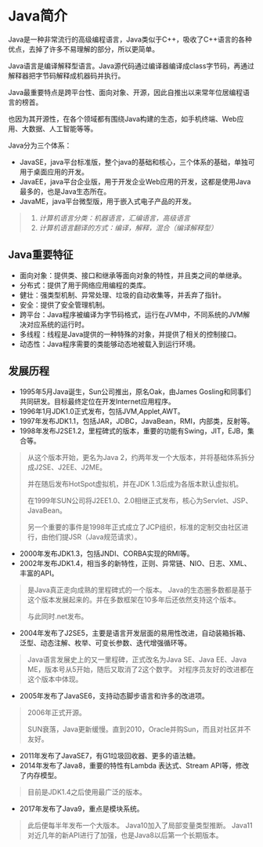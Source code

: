 # Java简介
Java是一种非常流行的高级编程语言，Java类似于C++，吸收了C++语言的各种优点，去掉了许多不易理解的部分，所以更简单。

Java语言是编译解释型语言。Java源代码通过编译器编译成class字节码，再通过解释器把字节码解释成机器码并执行。

Java最重要特点是跨平台性、面向对象、开源，因此自推出以来常年位居编程语言的榜首。

也因为其开源性，在各个领域都有围绕Java构建的生态，如手机终端、Web应用、大数据、人工智能等等。

Java分为三个体系：
* JavaSE，java平台标准版，整个java的基础和核心，三个体系的基础，单独可用于桌面应用的开发。
* JavaEE，java平台企业版，用于开发企业Web应用的开发，这都是使用Java最多的，也是Java生态所在。
* JavaME，java平台微型版，用于嵌入式电子产品的开发。

> 1. *计算机语言分类：机器语言，汇编语言，高级语言*
> 2. *计算机语言翻译的方式：编译，解释，混合（编译解释型）*

## Java重要特征
* 面向对象：提供类、接口和继承等面向对象的特性，并且类之间的单继承。
* 分布式：提供了用于网络应用编程的类库。
* 健壮：强类型机制、异常处理、垃圾的自动收集等，并丢弃了指针。
* 安全：提供了安全管理机制。
* 跨平台：Java程序被编译为字节码格式，运行在JVM中，不同系统的JVM解决对应系统的运行时。
* 多线程：线程是Java提供的一种特殊的对象，并提供了相关的控制接口。
* 动态性：Java程序需要的类能够动态地被载入到运行环境。

## 发展历程
- 1995年5月Java诞生，Sun公司推出，原名Oak，由James Gosling和同事们共同研发。目标最终定位在开发Internet应用程序。
- 1996年1月JDK1.0正式发布，包括JVM,Applet,AWT。
- 1997年发布JDK1.1，包括JAR，JDBC，JavaBean，RMI，内部类，反射等。
- 1998年发布J2SE1.2，里程碑式的版本，重要的功能有Swing，JIT，EJB，集合等。
> 从这个版本开始，更名为Java 2，约两年发一个大版本，并将基础体系拆分成J2SE、J2EE、J2ME。
>
> 并在随后发布HotSpot虚拟机，并在JDK 1.3后成为各版本默认虚拟机。
>
> 在1999年SUN公司将J2EE1.0、2.0相继正式发布，核心为Servlet、JSP、JavaBean。
>
> 另一个重要的事件是1998年正式成立了JCP组织，标准的定制交由社区进行，由他们提JSR（Java规范请求）。

- 2000年发布JDK1.3，包括JNDI、CORBA实现的RMI等。
- 2002年发布JDK1.4，相当多的新特性，正则、异常链、NIO、日志、XML、丰富的API。
> 是Java真正走向成熟的里程碑式的一个版本。
> Java的生态圈多数都是基于这个版本发展起来的。并在多数框架在10多年后还依然支持这个版本。
>
> 与此同时.net发布。
- 2004年发布了J2SE5，主要是语言开发层面的易用性改进，自动装箱拆箱、泛型、动态注解、枚举、可变长参数、迭代增强循环等。
> Java语言发展史上的又一里程碑，正式改名为Java SE、Java EE、Java ME，版本号从5开始，随后又取消了2这个数字。
> 对程序员友好的改进都在这个版本中体现。
- 2005年发布了JavaSE6，支持动态脚步语言和许多的改进项。
> 2006年正式开源。
> 
> SUN衰落，Java更新缓慢。直到2010，Oracle并购Sun，而且对社区并不友好。
- 2011年发布了JavaSE7，有G1垃圾回收器、更多的语法糖。
- 2014年发布了Java8，重要的特性有Lambda 表达式、Stream API等，修改了内存模型。
> 目前是JDK1.4之后使用最广泛的版本。
-  2017年发布了Java9，重点是模块系统。
> 此后便每半年发布一个大版本。
> Java10加入了局部变量类型推断。
> Java11对近几年的新API进行了加强，也是Java8以后第一个长期版本。
